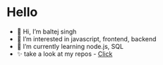 # Hello
- 👋 Hi, I’m baltej singh
- 👀 I’m interested in javascript, frontend, backend 
- 🌱 I’m currently learning node.js, SQL
- ✨ take a look at my repos - [Click](https://github.com/baltej223?tab=repositories)
<!---
baltej223/baltej223 is a ✨ special ✨ repository because its `README.md` (this file) appears on your GitHub profile.
You can click the Preview link to take a look at your changes.
--->
